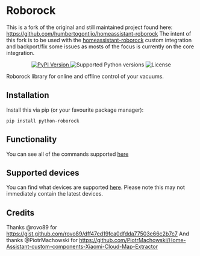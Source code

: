 # Roborock

This is a fork of the original and still maintained project found here: https://github.com/humbertogontijo/homeassistant-roborock
The intent of this fork is to be used with the [homeassistant-roborock](https://github.com/humbertogontijo/homeassistant-roborock) custom integration and backport/fix some issues as mosts of the focus is currently on the core integration.

<p align="center">
  <a href="https://pypi.org/project/python-roborock/">
    <img src="https://img.shields.io/pypi/v/python-roborock.svg?logo=python&logoColor=fff&style=flat-square" alt="PyPI Version">
  </a>
  <img src="https://img.shields.io/pypi/pyversions/python-roborock.svg?style=flat-square&logo=python&amp;logoColor=fff" alt="Supported Python versions">
  <img src="https://img.shields.io/pypi/l/python-roborock.svg?style=flat-square" alt="License">
</p>

Roborock library for online and offline control of your vacuums.

## Installation

Install this via pip (or your favourite package manager):

`pip install python-roborock`

## Functionality

You can see all of the commands supported [here]("https://python-roborock.readthedocs.io/en/latest/api_commands.html")

## Supported devices

You can find what devices are supported
[here]("https://python-roborock.readthedocs.io/en/latest/supported_devices.html").
Please note this may not immediately contain the latest devices.


## Credits

Thanks @rovo89 for https://gist.github.com/rovo89/dff47ed19fca0dfdda77503e66c2b7c7 And thanks @PiotrMachowski for https://github.com/PiotrMachowski/Home-Assistant-custom-components-Xiaomi-Cloud-Map-Extractor
